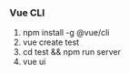 ### Vue CLI ###

1) npm install -g @vue/cli
2) vue create test
3) cd test && npm run server
4) vue ui